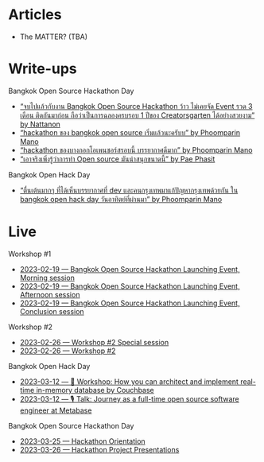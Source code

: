 # Articles

- The MATTER? (TBA)

# Write-ups

Bangkok Open Source Hackathon Day

- [“จบไปแล้วกับงาน Bangkok Open Source Hackathon ว้าว ไม่เคยจัด Event รวด 3 เดือน ติดกันมาก่อน ถือว่าเป็นการฉลองครบรอบ 1 ปีของ Creatorsgarten ได้อย่างสวยงาม” by Nattanon](https://www.facebook.com/iamnutn0n/posts/pfbid02Mhn7x9kb54VymVntMhTLEcZqKLi8MkDScPUoGobdyD2EmBzw8awBh84iCVvj3voml)
- [“hackathon ของ bangkok open source เริ่มแล้วนะครับบ” by Phoomparin Mano](https://www.facebook.com/phoomparin.mano/posts/pfbid02abDHsDA8qCMZZXE5RYEX8CC3S4NkojwbU5qPbejqv58AcyVkN7BaY9qswNgXb3NHl)
- [“hackathon ของบางกอกโอเพนซอร์สรอบนี้ บรรยากาศดีมาก” by Phoomparin Mano](https://www.facebook.com/phoomparin.mano/posts/pfbid02wgFqttSBeF1o7FC4ywdZukYN9ewRandTDiERCsZju476Ceusb4Mt3Qo7p3pPZH3al)
- [“เอาจริงเพิ่งรู้ว่าการทำ Open source มันน่าสนุกขนาดนี้” by Pae Phasit](https://www.facebook.com/pae.signal/posts/pfbid0HTqbLxzHp7YhEQxRX8ycPvRtwgqfhT94X6zs52QewF9YxLAi2U6JW9Xowe9wxw4Zl)

Bangkok Open Hack Day

- [“ตื่นเต้นมากๆ ที่ได้เห็นบรรยากาศที่ dev และคนกรุงเทพมาแก้ปัญหากรุงเทพด้วยกัน ใน bangkok open hack day วันอาทิตย์ที่ผ่านมา” by Phoomparin Mano](https://www.facebook.com/phoomparin.mano/posts/1615235468941920)

# Live

Workshop #1

- [2023-02-19 — Bangkok Open Source Hackathon Launching Event, Morning session](https://www.facebook.com/creatorsgarten/videos/882875996280522/)
- [2023-02-19 — Bangkok Open Source Hackathon Launching Event, Afternoon session](https://www.facebook.com/creatorsgarten/videos/916974369333529/)
- [2023-02-19 — Bangkok Open Source Hackathon Launching Event, Conclusion session](https://www.facebook.com/creatorsgarten/videos/583804946688751/)

Workshop #2

- [2023-02-26 — Workshop #2 Special session](https://www.facebook.com/creatorsgarten/videos/580789327254425/)
- [2023-02-26 — Workshop #2](https://www.facebook.com/creatorsgarten/videos/720963409513246/)

Bangkok Open Hack Day

- [2023-03-12 — 🔧 Workshop: How you can architect and implement real-time in-memory database by Couchbase](https://www.facebook.com/creatorsgarten/videos/746260137165299/)
- [2023-03-12 — 🎙️ Talk: Journey as a full-time open source software engineer at Metabase](https://www.facebook.com/creatorsgarten/videos/935088787619790/)

Bangkok Open Source Hackathon Day

- [2023-03-25 — Hackathon Orientation](https://www.facebook.com/creatorsgarten/videos/779384833610026/)
- [2023-03-26 — Hackathon Project Presentations](https://www.facebook.com/creatorsgarten/videos/933345051127887/)